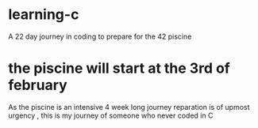 # learning-c
A 22 day journey in coding to prepare for the 42 piscine
# the piscine will start at the 3rd of february
As the piscine is an intensive 4 week long journey reparation is of upmost urgency , this is my journey of someone who never coded in C
